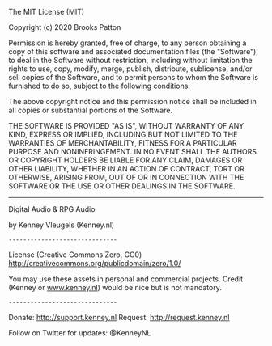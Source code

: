 
The MIT License (MIT)

Copyright (c) 2020 Brooks Patton

Permission is hereby granted, free of charge, to any person obtaining a copy
of this software and associated documentation files (the "Software"), to deal
in the Software without restriction, including without limitation the rights
to use, copy, modify, merge, publish, distribute, sublicense, and/or sell
copies of the Software, and to permit persons to whom the Software is
furnished to do so, subject to the following conditions:

The above copyright notice and this permission notice shall be included in all
copies or substantial portions of the Software.

THE SOFTWARE IS PROVIDED "AS IS", WITHOUT WARRANTY OF ANY KIND, EXPRESS OR
IMPLIED, INCLUDING BUT NOT LIMITED TO THE WARRANTIES OF MERCHANTABILITY,
FITNESS FOR A PARTICULAR PURPOSE AND NONINFRINGEMENT. IN NO EVENT SHALL THE
AUTHORS OR COPYRIGHT HOLDERS BE LIABLE FOR ANY CLAIM, DAMAGES OR OTHER
LIABILITY, WHETHER IN AN ACTION OF CONTRACT, TORT OR OTHERWISE, ARISING FROM,
OUT OF OR IN CONNECTION WITH THE SOFTWARE OR THE USE OR OTHER DEALINGS IN THE
SOFTWARE.

-----------------------------------------------------------------------------

Digital Audio & RPG Audio

by  Kenney Vleugels (Kenney.nl)

    ------------------------------

License (Creative Commons Zero, CC0)
http://creativecommons.org/publicdomain/zero/1.0/

You may use these assets in personal and commercial projects.
Credit (Kenney or www.kenney.nl) would be nice but is not mandatory.

    ------------------------------

Donate:   http://support.kenney.nl
Request:  http://request.kenney.nl

Follow on Twitter for updates:
@KenneyNL
